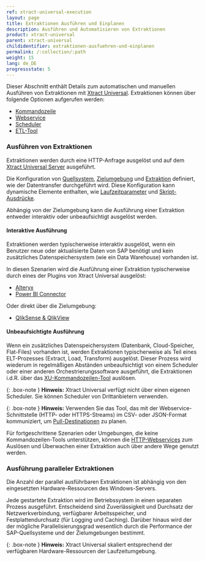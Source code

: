 ```yaml
---
ref: xtract-universal-execution
layout: page
title: Extraktionen Ausführen und Einplanen 
description: Ausführen und Automatisieren von Extraktionen
product: xtract-universal
parent: xtract-universal
childidentifier: extraktionen-ausfuehren-und-einplanen
permalink: /:collection/:path
weight: 15
lang: de_DE
progressstate: 5
---
```

Dieser Abschnitt enthält Details zum automatischen und manuellen Ausführen von Extraktionen mit [Xtract Universal](./erste-schritte/eine-extraktion-ausfuehren). 
Extraktionen können über folgende Optionen aufgerufen werden:
- [Kommandozeile](./extraktionen-ausfuehren-und-einplanen/call-via-commandline)
- [Webservice](./extraktionen-ausfuehren-und-einplanen/call-via-webservice) 
- [Scheduler](./extraktionen-ausfuehren-und-einplanen/call-via-scheduler)
- [ETL-Tool](./extraktionen-ausfuehren-und-einplanen/call-via-etl)

### Ausführen von Extraktionen

Extraktionen werden durch eine HTTP-Anfrage ausgelöst und auf dem [Xtract Universal Server](./server#extraktion-auf-dem-server-ausführen) ausgeführt.

Die Konfiguration von [Quellsystem](./einfuehrung/sap-verbindungen-anlegen#sap-verbindung-erstellen), [Zielumgebung](./destinationen/ziele-verwalten) und [Extraktion](./erste-schritte/eine-neue-extraktion-anlegen#extraktion-anlegen) definiert, wie der Datentransfer durchgeführt wird. 
Diese Konfiguration kann dynamische Elemente enthalten, wie [Laufzeitparameter](./extraktionen-ausfuehren-und-einplanen/extraktionsparameter) und [Skript-Ausdrücke](./fortgeschrittene-techniken/script-ausdruecke#skript-ausdrücke-als-auswahlparameter-für-extraktionen-verwenden).

Abhängig von der Zielumgebung kann die Ausführung einer Extraktion entweder interaktiv oder unbeaufsichtigt ausgelöst werden.

#### Interaktive Ausführung
Extraktionen werden typischerweise interaktiv ausgelöst, wenn ein Benutzer neue oder aktualisierte Daten von SAP benötigt und kein zusätzliches Datenspeichersystem (wie ein Data Warehouse) vorhanden ist.

In diesen Szenarien wird die Ausführung einer Extraktion typischerweise durch eines der Plugins von Xtract Universal ausgelöst:
- [Alteryx](./destinationen/alteryx-de)
- [Power BI Connector](./destinationen/Power-BI-Connector)

Oder direkt über die Zielumgebung:
- [QlikSense & QlikView](./destinationen/qlik)

#### Unbeaufsichtigte Ausführung

Wenn ein zusätzliches Datenspeichersystem (Datenbank, Cloud-Speicher, Flat-Files) vorhanden ist, werden Extraktionen typischerweise als Teil eines ELT-Prozesses (Extract, Load, Transform) ausgelöst.
Dieser Prozess wird wiederum in regelmäßigen Abständen unbeaufsichtigt von einem Scheduler oder einer anderen Orchestrierungssoftware ausgeführt, die Extraktionen i.d.R. über das [XU-Kommandozeilen-Tool](./extraktionen-ausfuehren-und-einplanen/call-via-commandline) auslösen.

{: .box-note }
**Hinweis:** Xtract Universal verfügt nicht über einen eigenen Scheduler. Sie können Scheduler von Drittanbietern verwenden. 

{: .box-note }
**Hinweis:** Verwenden Sie das Tool, das mit der Webservice-Schnittstelle (HTTP- oder HTTPS-Streams) im CSV- oder JSON-Format kommuniziert, um [Pull-Destinationen](./destinationen#pull--und-push-destinationen) zu planen.

Für fortgeschrittene Szenarien oder Umgebungen, die keine Kommandozeilen-Tools unterstützen, können die [HTTP-Webservices](./extraktionen-ausfuehren-und-einplanen/call-via-webservice) zum Auslösen und Überwachen einer Extraktion auch über andere Wege genutzt werden.

### Ausführung paralleler Extraktionen
Die Anzahl der parallel ausführbaren Extraktionen ist abhängig von den eingesetzten Hardware-Ressourcen des Windows-Servers.

Jede gestartete Extraktion wird im Betriebssystem in einen separaten Prozess ausgeführt. 
Entscheidend sind Zuverlässigkeit und Durchsatz der Netzwerkverbindung, verfügbarer Arbeitsspeicher, und Festplattendurchsatz (für Logging und Caching).
Darüber hinaus wird der der mögliche Parallelisierungsgrad wesentlich durch die Performance der SAP-Quellsysteme und der Zielumgebungen bestimmt.


{: .box-note }
**Hinweis:** Xtract Universal skaliert entsprechend der verfügbaren Hardware-Ressourcen der Laufzeitumgebung.